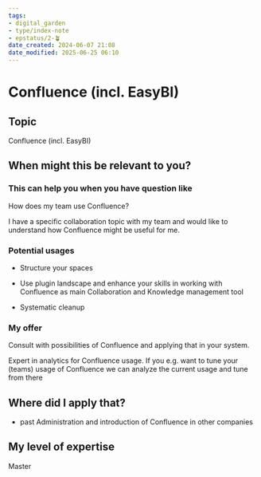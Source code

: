```yaml
---
tags: 
- digital_garden
- type/index-note
- epstatus/2-🪴
date_created: 2024-06-07 21:08
date_modified: 2025-06-25 06:10
---
```

# Confluence (incl. EasyBI)

## Topic

Confluence (incl. EasyBI)

## When might this be relevant to you?

### This can help you when you have question like

How does my team use Confluence?

I have a specific collaboration topic with my team and would like to understand how Confluence might be useful for me.

### Potential usages

-   Structure your spaces
    
-   Use plugin landscape and enhance your skills in working with Confluence as main Collaboration and Knowledge management tool
    
-   Systematic cleanup

### My offer

Consult with possibilities of Confluence and applying that in your system.

Expert in analytics for Confluence usage. If you e.g. want to tune your (teams) usage of Confluence we can analyze the current usage and tune from there

## Where did I apply that?

-   past Administration and introduction of Confluence in other companies

## My level of expertise

Master
